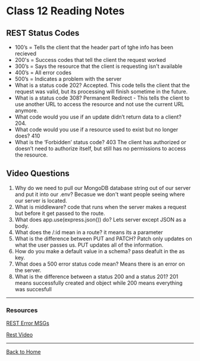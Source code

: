 # Class 12 Reading Notes

## REST Status Codes

- 100’s = Tells the client that the header part of tghe info has been recieved
- 200's = Success codes that tell the client the request worked
- 300’s = Says the resource that the client is requesting isn't available
- 400’s = All error codes
- 500’s = Indicates a problem with the server
- What is a status code 202? Accepted. This code tells the client that the request was valid, but its processing will finish sometime in the future.
- What is a status code 308? Permanent Redirect - This tells the client to use another URL to access the resource and not use the current URL anymore.
- What code would you use if an update didn’t return data to a client? 204.
- What code would you use if a resource used to exist but no longer does? 410
- What is the ‘Forbidden’ status code? 403 The client has authorized or doesn’t need to authorize itself, but still has no permissions to access the resource.

## Video Questions

1. Why do we need to pull our MongoDB database string out of our server and put it into our .env? Becasue we don't want people seeing where our server is located.
2. What is middleware? code that runs when the server makes a request but before it get passed to the route.
3. What does app.use(express.json()) do? Lets server except JSON as a body.
4. What does the /:id mean in a route? it means its a parameter
5. What is the difference between PUT and PATCH? Patch only updates on what the user passes us. PUT updates all of the information.
6. How do you make a default value in a schema? pass deafult in the as key.
7. What does a 500 error status code mean? Means there is an error on the server.
8. What is the difference between a status 200 and a status 201? 201 means successfully created and object while 200 means everything was succesfull

---

### Resources

[REST Error MSGs](https://www.moesif.com/blog/technical/api-design/Which-HTTP-Status-Code-To-Use-For-Every-CRUD-App/)

[Rest Video](https://www.youtube.com/channel/UCFbNIlppjAuEX4znoulh0Cw)

---

[Back to Home](../README.md)
